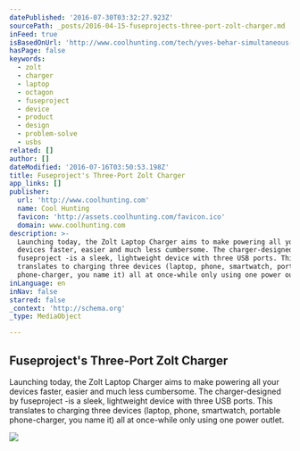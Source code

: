 ```yaml
---
datePublished: '2016-07-30T03:32:27.923Z'
sourcePath: _posts/2016-04-15-fuseprojects-three-port-zolt-charger.md
inFeed: true
isBasedOnUrl: 'http://www.coolhunting.com/tech/yves-behar-simultaneous-laptop-charger-zolt'
hasPage: false
keywords:
  - zolt
  - charger
  - laptop
  - octagon
  - fuseproject
  - device
  - product
  - design
  - problem-solve
  - usbs
related: []
author: []
dateModified: '2016-07-16T03:50:53.198Z'
title: Fuseproject's Three-Port Zolt Charger
app_links: []
publisher:
  url: 'http://www.coolhunting.com'
  name: Cool Hunting
  favicon: 'http://assets.coolhunting.com/favicon.ico'
  domain: www.coolhunting.com
description: >-
  Launching today, the Zolt Laptop Charger aims to make powering all your
  devices faster, easier and much less cumbersome. The charger-designed by
  fuseproject -is a sleek, lightweight device with three USB ports. This
  translates to charging three devices (laptop, phone, smartwatch, portable
  phone-charger, you name it) all at once-while only using one power outlet.
inLanguage: en
inNav: false
starred: false
_context: 'http://schema.org'
_type: MediaObject

---
```

<article style=""><h1>Fuseproject's Three-Port Zolt Charger</h1><p>Launching today, the Zolt Laptop Charger aims to make powering all your devices faster, easier and much less cumbersome. The charger-designed by fuseproject -is a sleek, lightweight device with three USB ports. This translates to charging three devices (laptop, phone, smartwatch, portable phone-charger, you name it) all at once-while only using one power outlet.</p><img src="http://assets.coolhunting.com/coolhunting/2015/11/03/large_Zolt_Charger_02.jpg" /></article>